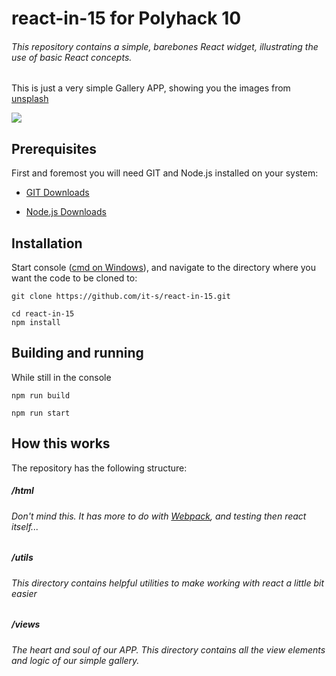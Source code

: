 # react-in-15 for Polyhack 10

######  This repository contains a simple, barebones React widget, illustrating the use of basic React concepts.

This is just a very simple Gallery APP, showing you the images from [unsplash](https://unsplash.com/)

![](https://cdn.docsie.io/boo_PLOEqJGo4IxDnEXnf/8aeed675-27f3-10c8-5437-616b4c02bc5a2018_07_10_18_09_24.jpg)

## Prerequisites

First and foremost you will need GIT and Node.js installed on your system:

* [GIT Downloads](https://git-scm.com/downloads)

* [Node.js Downloads](https://nodejs.org/en/download/current/)

## Installation

Start console ([cmd on Windows](https://www.digitalcitizen.life/7-ways-launch-command-prompt-windows-7-windows-8)), and navigate to the directory where you want the code to be cloned to:

```
git clone https://github.com/it-s/react-in-15.git
```
```
cd react-in-15
npm install
```
## Building and running

While still in the console

```
npm run build
```
```
npm run start
```
## How this works

The repository has the following structure:

##### **/html**

###### Don't mind this. It has more to do with [Webpack](https://webpack.js.org/), and testing then react itself...

##### **/utils**

###### This directory contains helpful utilities to make working with react a little bit easier

##### **/views**

###### The heart and soul of our APP. This directory contains all the view elements and logic of our simple gallery.

